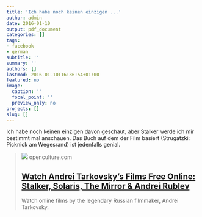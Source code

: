 ```yaml
---
title: 'Ich habe noch keinen einzigen ...'
author: admin
date: 2016-01-10
output: pdf_document
categories: []
tags:
- facebook
- german
subtitle: ''
summary: ''
authors: []
lastmod: 2016-01-10T16:36:54+01:00
featured: no
image:
  caption: ''
  focal_point: ''
  preview_only: no
projects: []
slug: []
---
```

Ich habe noch keinen einzigen davon geschaut, aber Stalker werde ich mir bestimmt mal anschauen. Das Buch auf dem der Film basiert (Strugatzki: Picknick am Wegesrand) ist jedenfalls genial.
> [![](https://cdn8.openculture.com/wp-content/uploads/2010/07/tarkovsky-e1327177995907.jpg)](http://www.openculture.com/2010/07/tarkovksy.html)
> openculture.com
> ## [Watch Andrei Tarkovsky’s Films Free Online: Stalker, Solaris, The Mirror & Andrei Rublev](http://www.openculture.com/2010/07/tarkovksy.html)
>
>Watch online films by the legendary Russian filmmaker, Andrei Tarkovsky.

